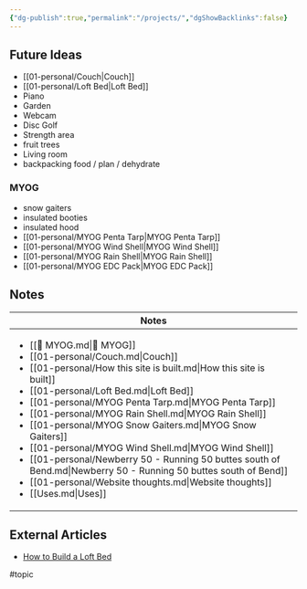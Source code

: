 ```yaml
---
{"dg-publish":true,"permalink":"/projects/","dgShowBacklinks":false}
---
```



## Future Ideas

* [[01-personal/Couch\|Couch]]
* [[01-personal/Loft Bed\|Loft Bed]]
* Piano
* Garden
* Webcam
* Disc Golf
* Strength area
* fruit trees
* Living room
* backpacking food / plan / dehydrate

### MYOG

* snow gaiters
* insulated booties
* insulated hood
* [[01-personal/MYOG Penta Tarp\|MYOG Penta Tarp]]
* [[01-personal/MYOG Wind Shell\|MYOG Wind Shell]]
* [[01-personal/MYOG Rain Shell\|MYOG Rain Shell]]
* [[01-personal/MYOG EDC Pack\|MYOG EDC Pack]]



## Notes

| Notes                                                                                                                                                                                                                                                                                                                                                                                                                                                                                                                                                                                                                                                                                    |
| ---------------------------------------------------------------------------------------------------------------------------------------------------------------------------------------------------------------------------------------------------------------------------------------------------------------------------------------------------------------------------------------------------------------------------------------------------------------------------------------------------------------------------------------------------------------------------------------------------------------------------------------------------------------------------------------- |
| <ul><li>[[📘 MYOG.md\\|📘 MYOG]]</li><li>[[01-personal/Couch.md\\|Couch]]</li><li>[[01-personal/How this site is built.md\\|How this site is built]]</li><li>[[01-personal/Loft Bed.md\\|Loft Bed]]</li><li>[[01-personal/MYOG Penta Tarp.md\\|MYOG Penta Tarp]]</li><li>[[01-personal/MYOG Rain Shell.md\\|MYOG Rain Shell]]</li><li>[[01-personal/MYOG Snow Gaiters.md\\|MYOG Snow Gaiters]]</li><li>[[01-personal/MYOG Wind Shell.md\\|MYOG Wind Shell]]</li><li>[[01-personal/Newberry 50 - Running 50 buttes south of Bend.md\\|Newberry 50 - Running 50 buttes south of Bend]]</li><li>[[01-personal/Website thoughts.md\\|Website thoughts]]</li><li>[[Uses.md\\|Uses]]</li></ul> |


## External Articles

- [How to Build a Loft Bed](https://www.homedepot.com/c/ah/how-to-build-a-loft-bed/9ba683603be9fa5395fab9016d2777b3)


#topic